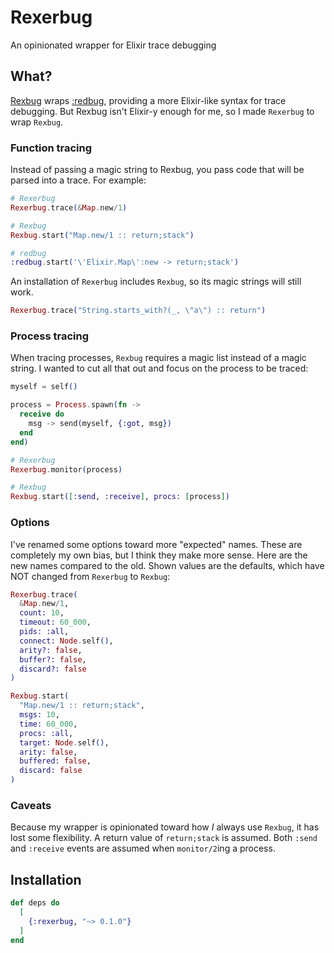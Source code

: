 # Rexerbug

An opinionated wrapper for Elixir trace debugging

## What?

[Rexbug](https://github.com/nietaki/rexbug) wraps [:redbug](https://github.com/massemanet/redbug),
providing a more Elixir-like syntax for trace debugging. But Rexbug isn't Elixir-y enough for me,
so I made `Rexerbug` to wrap `Rexbug`.

### Function tracing

Instead of passing a magic string to Rexbug, you pass code that will be parsed into a trace.
For example:

```elixir
# Rexerbug
Rexerbug.trace(&Map.new/1)

# Rexbug
Rexbug.start("Map.new/1 :: return;stack")

# redbug
:redbug.start('\'Elixir.Map\':new -> return;stack')
```

An installation of `Rexerbug` includes `Rexbug`, so its magic strings will still work.

```elixir
Rexerbug.trace("String.starts_with?(_, \"a\") :: return")
```

### Process tracing

When tracing processes, `Rexbug` requires a magic list instead of a magic string.
I wanted to cut all that out and focus on the process to be traced:

```elixir
myself = self()

process = Process.spawn(fn ->
  receive do
    msg -> send(myself, {:got, msg})
  end
end)

# Rexerbug
Rexerbug.monitor(process)

# Rexbug
Rexbug.start([:send, :receive], procs: [process])
```

### Options

I've renamed some options toward more "expected" names. These are completely my own bias,
but I think they make more sense. Here are the new names compared to the old. Shown values
are the defaults, which have NOT changed from `Rexerbug` to `Rexbug`:

```elixir
Rexerbug.trace(
  &Map.new/1,
  count: 10,
  timeout: 60_000,
  pids: :all,
  connect: Node.self(),
  arity?: false,
  buffer?: false,
  discard?: false
)

Rexbug.start(
  "Map.new/1 :: return;stack",
  msgs: 10,
  time: 60_000,
  procs: :all,
  target: Node.self(),
  arity: false,
  buffered: false,
  discard: false
)
```

### Caveats

Because my wrapper is opinionated toward how _I_ always use `Rexbug`, it has lost some
flexibility. A return value of `return;stack` is assumed. Both `:send` and `:receive`
events are assumed when `monitor/2`ing a process.

## Installation

```elixir
def deps do
  [
    {:rexerbug, "~> 0.1.0"}
  ]
end
```
